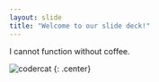 ```yaml
---
layout: slide
title: "Welcome to our slide deck!"
---
```


I cannot function without coffee.

![codercat](https://octodex.github.com/images/codercat.jpg)
{: .center}
